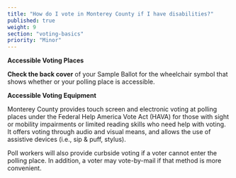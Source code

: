 ```yaml
---
title: "How do I vote in Monterey County if I have disabilities?"
published: true
weight: 9
section: "voting-basics"
priority: "Minor"
---
```


**Accessible Voting Places**  

**Check the back cover** of your Sample Ballot for the wheelchair symbol that shows whether or your polling place is accessible.  

**Accessible Voting Equipment**  

Monterey County provides touch screen and electronic voting at polling places under the Federal Help America Vote Act (HAVA) for those with sight or mobility impairments or limited reading skills who need help with voting. It offers voting through audio and visual means, and allows the use of assistive devices (i.e., sip & puff, stylus).  

Poll workers will also provide curbside voting if a voter cannot enter the polling place. In addition, a voter may vote-by-mail if that method is more convenient.  
